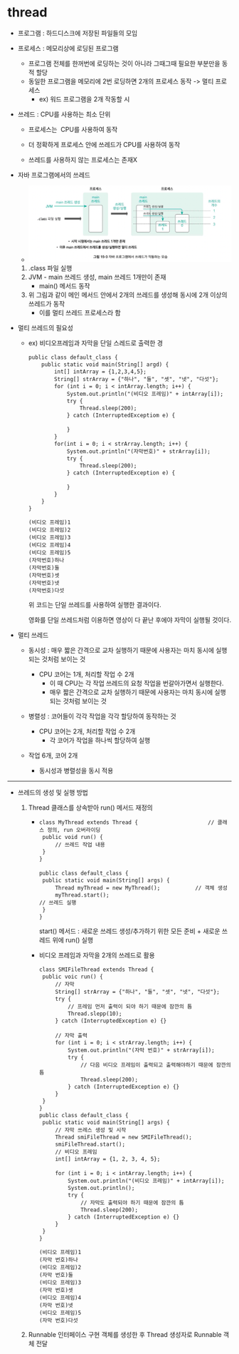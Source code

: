 # thread

- 프로그램 : 하드디스크에 저장된 파일들의 모임

- 프로세스 : 메모리상에 로딩된 프로그램

  - 프로그램 전체를 한꺼번에 로딩하는 것이 아니라 그때그때 필요한 부분만을 동적 할당
  - 동일한 프로그램을 메모리에 2번 로딩하면 2개의 프로세스 동작 -> 멀티 프로세스
    - ex) 워드 프로그램을 2개 작동할 시

- 쓰레드 : CPU를 사용하는 최소 단위

  - 프로세스는  CPU를 사용하여 동작
  - 더 정확하게 프로세스 안에 쓰레드가  CPU를 사용하여 동작

  - 쓰레드를 사용하지 않는 프로세스는 존재X

- 자바 프로그램에서의 쓰레드

  - <img src="thread_1.png" alt="thread_1" style="zoom:50%;" />

  1. .class 파일 실행
  2. JVM - main 쓰레드 생성, main 쓰레드 1개만이 존재
     - main() 메서드 동작
  3. 위 그림과 같이 메인 메서드 안에서 2개의 쓰레드를 생성해 동시에 2개 이상의 쓰레드가 동작
     - 이를 멀티 쓰레드 프로세스라 함

- 멀티 쓰레드의 필요성

  - ex) 비디오프레임과 자막을 단일 스레드로 출력한 경

    ```
    public class default_class {
    	public static void main(String[] argd) {
    		int[] intArray = {1,2,3,4,5};
    		String[] strArray = {"하나", "둘", "셋", "넷", "다섯"};
    		for (int i = 0; i < intArray.length; i++) {
    			System.out.println("(비디오 프레임)" + intArray[i]);
    			try {
    				Thread.sleep(200);
    			} catch (InterruptedExceptiom e) {
    			
    			}
    		}
    		for(int i = 0; i < strArray.length; i++) {
    			System.out.println("(자막번호)" + strArray[i]);
    			try {
    				Thread.sleep(200);
    			} catch (InterruptedException e) {
    			
    			}
    		}
    	}
    }
    ```

    ```
    (비디오 프레임)1
    (비디오 프레임)2
    (비디오 프레임)3
    (비디오 프레임)4
    (비디오 프레임)5
    (자막번호)하나
    (자막번호)둘
    (자막번호)셋
    (자막번호)넷
    (자막번호)다섯
    ```

    위 코드는 단일 쓰레드를 사용하여 실행한 결과이다.

    영화를 단일 쓰레드처럼 이용하면 영상이 다 끝난 후에야 자막이 실행될 것이다.

- 멀티 쓰레드

  - 동시성 : 매우 짧은 간격으로 교차 실행하기 때문에 사용자는 마치 동시에 실행되는 것처럼 보이는 것
    - CPU 코어는 1개, 처리할 작업 수 2개
      - 이 때 CPU는 각 작업 쓰레드의 요청 작업을 번갈아가면서 실행한다.
      - 매우 짧은 간격으로 교차 실행하기 때문에 사용자는 마치 동시에 실행되는 것처럼 보이는 것
  - 병렬성 : 코어들이 각각 작업을 각각 할당하여 동작하는 것
    - CPU 코어는 2개, 처리할 작업 수 2개
      - 각 코어가 작업을 하나씩 할당하여 실행

  - 작업 6개, 코어 2개
    - 동시성과 병렬성을 동시 적용

-----

- 쓰레드의 생성 및 실행 방법

  1. Thread 클래스를 상속받아 run() 메서드 재정의

     - ```
       class MyThread extends Thread {						// 클래스 정의, run 오버라이딩
       	public void run() {
       		// 쓰레드 작업 내용
       	}
       }
       
       public class default_class {
       	public static void main(String[] args) {
       		Thread myThread = new MyThread();			// 객체 생성
       		myThread.start();											// 쓰레드 실행
       	}
       }
       ```

       start() 메서드 : 새로운 쓰레드 생성/추가하기 위한 모든 준비 + 새로운 쓰레드 위에 run() 실행

     - 비디오 프레임과 자막을 2개의 쓰레드로 활용

       ```
       class SMIFileThread extends Thread {
       	public voic run() {
       		// 자막
       		String[] strArray = {"하나", "둘", "셋", "넷", "다섯"};
       		try {
       			// 프레임 먼저 출력이 되야 하기 때문에 잠깐의 틈
       			Thread.slepp(10);
       		} catch (InterruptedException e) {}
       
       		// 자막 출력
       		for (int i = 0; i < strArray.length; i++) {
       			System.out.println("(자막 번호)" + strArray[i]);
       			try {
       				// 다음 비디오 프레임이 출력되고 출력해야하기 때문에 잠깐의 틈					
       				Thread.sleep(200);
       			} catch (InterruptedException e) {}
       		}
       	}
       }
       public class default_class {
       	public static void main(String[] args) {
       		// 자막 쓰레스 생성 및 시작
       		Thread smiFileThread = new SMIFileThread();
       		smiFileThread.start();
       		// 비디오 프레임
       		int[] intArray = {1, 2, 3, 4, 5};
       		
       		for (int i = 0; i < intArray.length; i++) {
       			System.out.println("(비디오 프레임)" + intArray[i]);
       			System.out.println();
       			try {
       				// 자막도 출력되야 하기 때문에 잠깐의 틈
       				Thread.sleep(200);
       			} catch (InterruptedException e) {}
       		}
       	}
       }
       ```

       ```
       (비디오 프레임)1
       (자막 번호)하나
       (비디오 프레임)2
       (자막 번호)둘
       (비디오 프레임)3
       (자막 번호)셋
       (비디오 프레임)4
       (자막 번호)넷
       (비디오 프레임)5
       (자막 번호)다섯
       ```

  2. Runnable 인터페이스 구현 객체를 생성한 후 Thread 생성자로 Runnable 객체 전달
